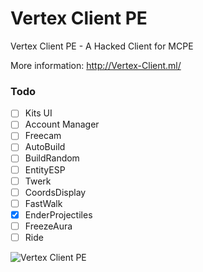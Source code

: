 # Vertex Client PE
Vertex Client PE - A Hacked Client for MCPE

More information: http://Vertex-Client.ml/

### Todo
- [ ] Kits UI
- [ ] Account Manager
- [ ] Freecam
- [ ] AutoBuild
- [ ] BuildRandom
- [ ] EntityESP
- [ ] Twerk
- [ ] CoordsDisplay
- [ ] FastWalk
- [x] EnderProjectiles
- [ ] FreezeAura
- [ ] Ride

![Vertex Client PE](http://i.imgur.com/onBWDEI.png)
